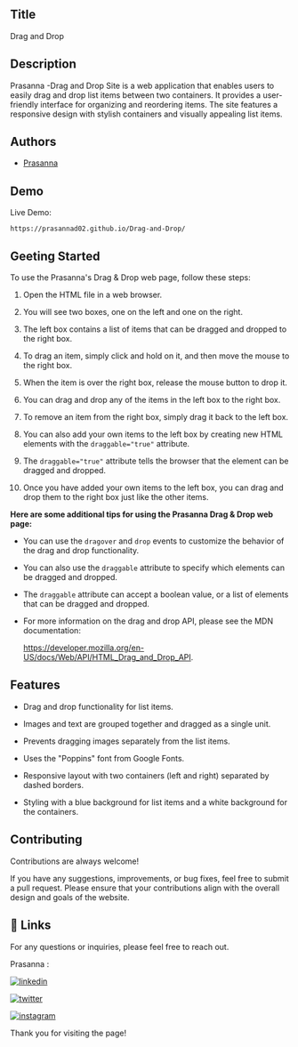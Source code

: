 
## Title

 Drag and Drop
## Description 

Prasanna -Drag and Drop Site is a web application that enables users to easily drag and drop list items between two containers. It provides a user-friendly interface for organizing and reordering items. The site features a responsive design with stylish containers and visually appealing list items. 




## Authors

- [Prasanna](https://github.com/Prasanna02) 


## Demo

Live Demo:

    https://prasannad02.github.io/Drag-and-Drop/
## Geeting Started

To use the Prasanna's Drag & Drop web page, follow these steps:

1. Open the HTML file in a web browser.

2. You will see two boxes, one on the left and one on the right.

3. The left box contains a list of items that can be dragged and dropped to the right box.

4. To drag an item, simply click and hold on it, and then move the mouse to the right box.

5. When the item is over the right box, release the mouse button to drop it.

6. You can drag and drop any of the items in the left box to the right box.

7. To remove an item from the right box, simply drag it back to the left box.

8. You can also add your own items to the left box by creating new HTML elements with the `draggable="true"` attribute.

9. The `draggable="true"` attribute tells the browser that the element can be dragged and dropped.

10. Once you have added your own items to the left box, you can drag and drop them to the right box just like the other items.


**Here are some additional tips for using the Prasanna Drag & Drop web page:**

* You can use the `dragover` and `drop` events to customize the behavior of the drag and drop functionality.

* You can also use the `draggable` attribute to specify which elements can be dragged and dropped.

* The `draggable` attribute can accept a boolean value, or a list of elements that can be dragged and dropped.

* For more information on the drag and drop API, please see the MDN documentation:

    https://developer.mozilla.org/en-US/docs/Web/API/HTML_Drag_and_Drop_API.

## Features

- Drag and drop functionality for list items.

- Images and text are grouped together and dragged as a single unit.

- Prevents dragging images separately from the list items.

- Uses the "Poppins" font from Google Fonts.

- Responsive layout with two containers (left and right) separated by dashed borders.

- Styling with a blue background for list items and a white background for the containers.

## Contributing

Contributions are always welcome!

If you have any suggestions, improvements, or bug fixes, feel free to submit a pull request. Please ensure that your contributions align with the overall design and goals of the website. 


## 🔗 Links

For any questions or inquiries, please feel free to reach out. 

Prasanna :

[![linkedin](https://img.shields.io/badge/linkedin-0A66C2?style=for-the-badge&logo=linkedin&logoColor=white)](https://www.linkedin.com/in/prasanna1572/)


[![twitter](https://img.shields.io/badge/twitter-1DA1F2?style=for-the-badge&logo=twitter&logoColor=white)](https://twitter.com/Hirthik_cham)

[![instagram](https://img.shields.io/badge/instagram-E4405F?style=for-the-badge&logo=instagram&logoColor=white)](https://www.instagram.com/moonstrucktraveller003/)


Thank you for visiting the page!
